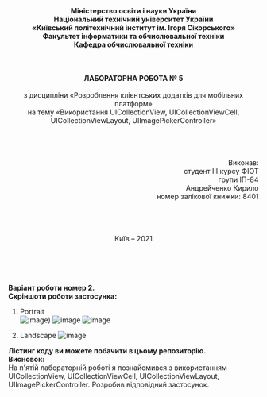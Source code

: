 <div align = "center"><strong>
Міністерство освіти і науки України<br>
Національний технічний університет України<br>
«Київський політехнічний інститут ім. Ігоря Сікорського»<br>
Факультет інформатики та обчислювальної техніки<br>
Кафедра обчислювальної техніки<br><br><br><br>
</strong></div>

<div align = "center" bold = ""><strong>ЛАБОРАТОРНА РОБОТА № 5</strong><br><br>
з дисципліни «Розроблення клієнтських додатків для мобільних платформ»<br>
на тему «Використання UICollectionView, UICollectionViewCell, UICollectionViewLayout, UIImagePickerController»</div><br><br><br><br>

<div align = "right" >Виконав:<br>
студент ІІІ курсу ФІОТ<br>                        
групи ІП-84<br>                                
Андрейченко Кирило<br>
номер залікової книжки: 8401<br></div><br><br><br><br>

<div align = "center">Київ – 2021</div><br><br><br><br>

<strong>Варіант роботи номер 2.</strong><br>
<strong>Скріншоти роботи застосунка:</strong><br>
1. Portrait<br>
![image](https://user-images.githubusercontent.com/42568173/114440485-e1489580-9bd2-11eb-811d-fe66db4c98ff.png))
![image](https://user-images.githubusercontent.com/42568173/114440699-1e148c80-9bd3-11eb-9973-8bed8888ca15.png)
![image](https://user-images.githubusercontent.com/42568173/114440738-2967b800-9bd3-11eb-8029-36db74ff424b.png)

2. Landscape
![image](https://user-images.githubusercontent.com/42568173/114440777-34224d00-9bd3-11eb-8303-357829f754f5.png)


<strong>Лістинг коду ви можете побачити в цьому репозиторію.</strong><br>
<strong>Висновок:</strong><br>
На п'ятій лабораторній роботі я познайомився з використанням UICollectionView, UICollectionViewCell, UICollectionViewLayout, UIImagePickerController. Розробив відповідний застосунок.
